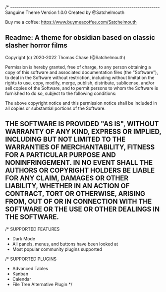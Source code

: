 /* ---------------------------------------------------------------------------
Sanguine Theme
Version 1.0.0
Created by @Satchelmouth 

Buy me a coffee:
https://www.buymeacoffee.com/Satchelmouth

Readme:
A theme for obsidian based on classic slasher horror films
-----------------------------------------------------------------------------
Copyright (c) 2020-2022 Thomas Chase (@Satchelmouth)

Permission is hereby granted, free of charge, to any person obtaining a copy
of this software and associated documentation files (the "Software"), to deal
in the Software without restriction, including without limitation the rights
to use, copy, modify, merge, publish, distribute, sublicense, and/or sell
copies of the Software, and to permit persons to whom the Software is
furnished to do so, subject to the following conditions:

The above copyright notice and this permission notice shall be included in 
all copies or substantial portions of the Software.

THE SOFTWARE IS PROVIDED "AS IS", WITHOUT WARRANTY OF ANY KIND, EXPRESS OR
IMPLIED, INCLUDING BUT NOT LIMITED TO THE WARRANTIES OF MERCHANTABILITY,
FITNESS FOR A PARTICULAR PURPOSE AND NONINFRINGEMENT. IN NO EVENT SHALL THE
AUTHORS OR COPYRIGHT HOLDERS BE LIABLE FOR ANY CLAIM, DAMAGES OR OTHER
LIABILITY, WHETHER IN AN ACTION OF CONTRACT, TORT OR OTHERWISE, ARISING FROM,
OUT OF OR IN CONNECTION WITH THE SOFTWARE OR THE USE OR OTHER DEALINGS IN THE
SOFTWARE.
-----------------------------------------------------------------------------

/* SUPPORTED FEATURES
* Dark Mode
* All panels, menus, and buttons have been looked at
* Most popular community plugins supported

/* SUPPORTED PLUGINS
* Advanced Tables
* Kanban
* Calendar
* File Tree Alternative Plugin
*/
